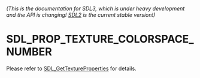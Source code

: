 ###### (This is the documentation for SDL3, which is under heavy development and the API is changing! [SDL2](https://wiki.libsdl.org/SDL2/) is the current stable version!)
# SDL_PROP_TEXTURE_COLORSPACE_NUMBER

Please refer to [SDL_GetTextureProperties](SDL_GetTextureProperties) for details.

